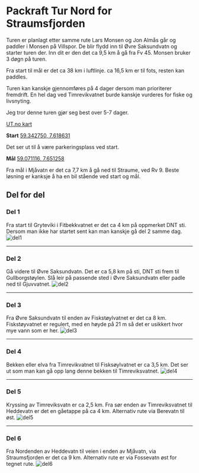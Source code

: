 # Packraft Tur Nord for Straumsfjorden

Turen er planlagt etter samme rute Lars Monsen og Jon Almås går og paddler i Monsen på Villspor. De blir flydd inn til Øvre Saksundvatn og starter turen der. Inn dit er den det ca 9,5 km å gå fra Fv 45. Monsen bruker 3 døgn på turen.

Fra start til mål er det ca 38 km i luftlinje. ca 16,5 km er til fots, resten kan paddles.

Turen kan kanskje gjennomføres på 4 dager dersom man prioriterer fremdrift.
En hel dag ved Timrevikvatnet burde kanskje vurderes for fiske og livsnyting. 

Jeg tror denne turen gjør seg best over 5-7 dager.

[UT.no kart](https://ut.no/kart#12.81/59.31115/7.67673)

**Start** 
[59.342750, 7.618631](https://www.google.no/maps/place/59%C2%B020'33.9%22N+7%C2%B037'07.1%22E/@59.3433259,7.6166036,16.25z/data=!4m5!3m4!1s0x0:0x0!8m2!3d59.34275!4d7.618631)

Det ser ut til å være parkeringsplass ved start.



**Mål**
[59.071116, 7.651258](https://www.google.no/maps/place/59%C2%B004'16.0%22N+7%C2%B039'04.5%22E/@59.0711187,7.6490693,17z/data=!3m1!4b1!4m5!3m4!1s0x0:0x0!8m2!3d59.071116!4d7.651258)

Fra mål i Mjåvatn er det ca 7,7 km å gå ned til Straume, ved Rv 9. Beste løsning er kanksje å ha en bil stående ved start og mål.


## Del for del
### Del 1
Fra start til Gryteviki i Fitbekkvatnet er det ca 4 km på oppmerket DNT sti.
Dersom man ikke har startet sent kan man kanskje gå del 2 samme dag.
![del1](del1.PNG)

------

### Del 2
Gå videre til Øvre Saksundvatn. Det er ca 5,8 km på sti, DNT sti frem til Gullborgstøylen.
Slå leir på passende sted i Øvre Saksundvatn eller padle ned til Gjuvvatnet.
![del2](del2.PNG)

------

### Del 3
Fra Øvre Saksundvatn til enden av Fiskstøylvatnet er det ca 8 km. Fiskstøyvatnet er regulert, med en høyde på 21 m så det er usikkert hvor mye vann som er her.
![del3](del3.PNG)

------

### Del 4
Bekken eller elva fra Timrevikvatnet til Fisksøylvatnet er ca 3,5 km. Det ser ut som man kan gå opp lang denne bekken til Timreviksvatnet.
![del4](del4.PNG)

------

### Del 5
Kryssing av Timreviksvatn er ca 2,5 km. Fra sør enden av Timreviksvatnet til Heddevatn er det en gåetappe på ca 4 km.
Alternativ rute via Berevatn til øst.
![del5](del5.PNG)

------

### Del 6
Fra Nordenden av Heddevatn til veien i enden av Mjåvatn, via Straumsfjorden er det ca 9 km.
Alternativ rute er via Fossevatn øst for tegnet rute.
![del6](del6.PNG)

